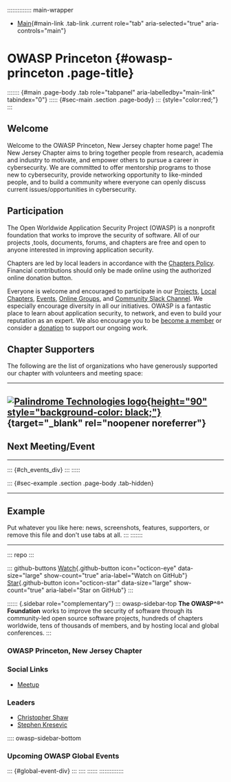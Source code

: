 :::::::::::::: main-wrapper
- [Main](#div-main){#main-link .tab-link .current role="tab"
  aria-selected="true" aria-controls="main"}

# OWASP Princeton {#owasp-princeton .page-title}

::::::: {#main .page-body .tab role="tabpanel" aria-labelledby="main-link" tabindex="0"}
::::: {#sec-main .section .page-body}
::: {style="color:red;"}
:::

## Welcome

Welcome to the OWASP Princeton, New Jersey chapter home page! The New
Jersey Chapter aims to bring together people from research, academia and
industry to motivate, and empower others to pursue a career in
cybersecurity. We are committed to offer mentorship programs to those
new to cybersecurity, provide networking opportunity to like-minded
people, and to build a community where everyone can openly discuss
current issues/opportunities in cybersecurity.

## Participation

The Open Worldwide Application Security Project (OWASP) is a nonprofit
foundation that works to improve the security of software. All of our
projects ,tools, documents, forums, and chapters are free and open to
anyone interested in improving application security.

Chapters are led by local leaders in accordance with the [Chapters
Policy](https://owasp.org/www-policy/operational/chapters). Financial
contributions should only be made online using the authorized online
donation button.

Everyone is welcome and encouraged to participate in our
[Projects](https://owasp.org/projects/), [Local
Chapters](https://owasp.org/chapters/),
[Events](https://owasp.org/events/), [Online
Groups](https://groups.google.com/a/owasp.com/), and [Community Slack
Channel](https://owasp.slack.com/). We especially encourage diversity in
all our initiatives. OWASP is a fantastic place to learn about
application security, to network, and even to build your reputation as
an expert. We also encourage you to be [become a
member](https://owasp.org/membership/) or consider a
[donation](https://owasp.org/donate/) to support our ongoing work.

## Chapter Supporters

The following are the list of organizations who have generously
supported our chapter with volunteers and meeting space:

  -------------------------------------------------------------------------------------------------------------------------------------------------------------------------------------------------------------------------------------------------------------------------
  [![Palindrome Technologies logo](https://owasp.org/www-chapter-princeton/assets/images/PalindromeTech_logoFlat_horz_white%20letters-01.webp){height="90" style="background-color: black;"}](https://www.palindrometech.com/){target="_blank" rel="noopener noreferrer"}
  -------------------------------------------------------------------------------------------------------------------------------------------------------------------------------------------------------------------------------------------------------------------------

## Next Meeting/Event

------------------------------------------------------------------------

::: {#ch_events_div}
:::
:::::

::: {#sec-example .section .page-body .tab-hidden}

------------------------------------------------------------------------

## Example

Put whatever you like here: news, screenshots, features, supporters, or
remove this file and don't use tabs at all.
:::
:::::::

------------------------------------------------------------------------

::: repo
:::

::: github-buttons
[Watch](https://github.com/owasp/www-chapter-princeton/subscription){.github-button
icon="octicon-eye" data-size="large" show-count="true"
aria-label="Watch on GitHub"}
[Star](https://github.com/owasp/www-chapter-princeton){.github-button
icon="octicon-star" data-size="large" show-count="true"
aria-label="Star on GitHub"}
:::

:::::: {.sidebar role="complementary"}
::: owasp-sidebar-top
**The OWASP^®^ Foundation** works to improve the security of software
through its community-led open source software projects, hundreds of
chapters worldwide, tens of thousands of members, and by hosting local
and global conferences.
:::

### OWASP Princeton, New Jersey Chapter

### Social Links

- [Meetup](#)

### Leaders

- [Christopher
  Shaw](https://owasp.org/cdn-cgi/l/email-protection#a3c0cbd1cad0d7ccd3cbc6d18dd0cbc2d4e3ccd4c2d0d38dccd1c4)
- [Stephen
  Kresevic](https://owasp.org/cdn-cgi/l/email-protection#a6d5d2c3d6cec3c888cdd4c3d5c3d0cfc5e6c9d1c7d5d688c9d4c1)

:::: owasp-sidebar-bottom
### Upcoming OWASP Global Events

::: {#global-event-div}
:::
::::
::::::
::::::::::::::
